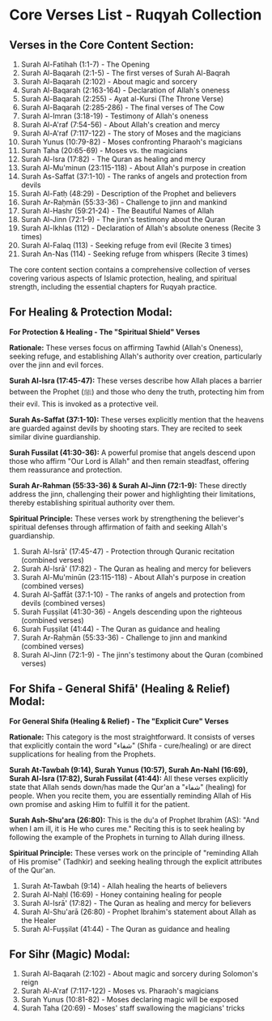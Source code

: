 # Core Verses List - Ruqyah Collection

## Verses in the Core Content Section:

1. Surah Al-Fatihah (1:1-7) - The Opening
2. Surah Al-Baqarah (2:1-5) - The first verses of Surah Al-Baqrah 
3. Surah Al-Baqarah (2:102) - About magic and sorcery
4. Surah Al-Baqarah (2:163-164) - Declaration of Allah's oneness
5. Surah Al-Baqarah (2:255) - Ayat al-Kursi (The Throne Verse)
6. Surah Al-Baqarah (2:285-286) - The final verses of The Cow
7. Surah Al-Imran (3:18-19) - Testimony of Allah's oneness
8. Surah Al-A'raf (7:54-56) - About Allah's creation and mercy
9. Surah Al-A'raf (7:117-122) - The story of Moses and the magicians
10. Surah Yunus (10:79-82) - Moses confronting Pharaoh's magicians
11. Surah Taha (20:65-69) - Moses vs. the magicians
12. Surah Al-Isra (17:82) - The Quran as healing and mercy
13. Surah Al-Mu'minun (23:115-118) - About Allah's purpose in creation
14. Surah As-Saffat (37:1-10) - The ranks of angels and protection from devils
15. Surah Al-Fatḥ (48:29) - Description of the Prophet and believers
16. Surah Ar-Raḥmān (55:33-36) - Challenge to jinn and mankind
17. Surah Al-Hashr (59:21-24) - The Beautiful Names of Allah
18. Surah Al-Jinn (72:1-9) - The jinn's testimony about the Quran
19. Surah Al-Ikhlas (112) - Declaration of Allah's absolute oneness (Recite 3 times)
20. Surah Al-Falaq (113) - Seeking refuge from evil (Recite 3 times)
21. Surah An-Nas (114) - Seeking refuge from whispers (Recite 3 times)

The core content section contains a comprehensive collection of verses covering various aspects of Islamic protection, healing, and spiritual strength, including the essential chapters for Ruqyah practice.

## For Healing & Protection Modal:

**For Protection & Healing - The "Spiritual Shield" Verses**

**Rationale:** These verses focus on affirming Tawhid (Allah's Oneness), seeking refuge, and establishing Allah's authority over creation, particularly over the jinn and evil forces.

**Surah Al-Isra (17:45-47):** These verses describe how Allah places a barrier between the Prophet (ﷺ) and those who deny the truth, protecting him from their evil. This is invoked as a protective veil.

**Surah As-Saffat (37:1-10):** These verses explicitly mention that the heavens are guarded against devils by shooting stars. They are recited to seek similar divine guardianship.

**Surah Fussilat (41:30-36):** A powerful promise that angels descend upon those who affirm "Our Lord is Allah" and then remain steadfast, offering them reassurance and protection.

**Surah Ar-Rahman (55:33-36) & Surah Al-Jinn (72:1-9):** These directly address the jinn, challenging their power and highlighting their limitations, thereby establishing spiritual authority over them.

**Spiritual Principle:** These verses work by strengthening the believer's spiritual defenses through affirmation of faith and seeking Allah's guardianship.

1. Surah Al-Isrā' (17:45-47) - Protection through Quranic recitation (combined verses)
2. Surah Al-Isrā' (17:82) - The Quran as healing and mercy for believers
3. Surah Al-Mu'minūn (23:115-118) - About Allah's purpose in creation (combined verses)
4. Surah Al-Ṣaffāt (37:1-10) - The ranks of angels and protection from devils (combined verses)
5. Surah Fuṣṣilat (41:30-36) - Angels descending upon the righteous (combined verses)
6. Surah Fuṣṣilat (41:44) - The Quran as guidance and healing
7. Surah Ar-Raḥmān (55:33-36) - Challenge to jinn and mankind (combined verses)
8. Surah Al-Jinn (72:1-9) - The jinn's testimony about the Quran (combined verses)

## For Shifa - General Shifā' (Healing & Relief) Modal:

**For General Shifa (Healing & Relief) - The "Explicit Cure" Verses**

**Rationale:** This category is the most straightforward. It consists of verses that explicitly contain the word "شفاء" (Shifa - cure/healing) or are direct supplications for healing from the Prophets.

**Surah At-Tawbah (9:14), Surah Yunus (10:57), Surah An-Nahl (16:69), Surah Al-Isra (17:82), Surah Fussilat (41:44):** All these verses explicitly state that Allah sends down/has made the Qur'an a "شفاء" (healing) for people. When you recite them, you are essentially reminding Allah of His own promise and asking Him to fulfill it for the patient.

**Surah Ash-Shu'ara (26:80):** This is the du'a of Prophet Ibrahim (AS): "And when I am ill, it is He who cures me." Reciting this is to seek healing by following the example of the Prophets in turning to Allah during illness.

**Spiritual Principle:** These verses work on the principle of "reminding Allah of His promise" (Tadhkir) and seeking healing through the explicit attributes of the Qur'an.

1. Surah At-Tawbah (9:14) - Allah healing the hearts of believers
2. Surah Al-Naḥl (16:69) - Honey containing healing for people
3. Surah Al-Isrā' (17:82) - The Quran as healing and mercy for believers
4. Surah Al-Shu'arā (26:80) - Prophet Ibrahim's statement about Allah as the Healer
5. Surah Al-Fuṣṣilat (41:44) - The Quran as guidance and healing

## For Sihr (Magic) Modal:

1. Surah Al-Baqarah (2:102) - About magic and sorcery during Solomon's reign
2. Surah Al-A'raf (7:117-122) - Moses vs. Pharaoh's magicians
3. Surah Yunus (10:81-82) - Moses declaring magic will be exposed
4. Surah Taha (20:69) - Moses' staff swallowing the magicians' tricks
